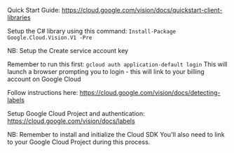 Quick Start Guide:
https://cloud.google.com/vision/docs/quickstart-client-libraries

Setup the C# library using this command:
``` Install-Package Google.Cloud.Vision.V1 -Pre ```

NB: Setup the Create service account key

Remember to run this first:
``` gcloud auth application-default login ```
This will launch a browser prompting you to login - this will link to your billing account on Google Cloud

Follow instructions here:
https://cloud.google.com/vision/docs/detecting-labels

Setup Google Cloud Project and authentication:
https://cloud.google.com/vision/docs/labels

NB: Remember to install and initialize the Cloud SDK
You'll also need to link to your Google Cloud Project during this process.

